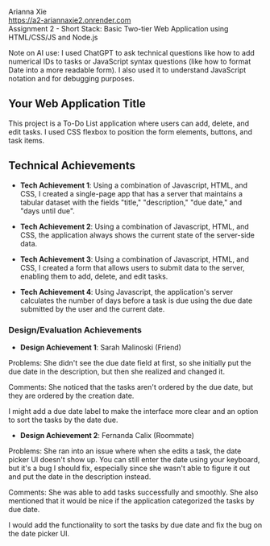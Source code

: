 Arianna Xie <br>
https://a2-ariannaxie2.onrender.com <br>
Assignment 2 - Short Stack: Basic Two-tier Web Application using HTML/CSS/JS and Node.js

Note on AI use: I used ChatGPT to ask technical questions like how to add numerical IDs to tasks or JavaScript syntax questions (like how to format Date into a more readable form). I also used it to understand JavaScript notation and for debugging purposes.

## Your Web Application Title
This project is a To-Do List application where users can add, delete, and edit tasks. I used CSS flexbox to position the form elements, buttons, and task items.

## Technical Achievements
- **Tech Achievement 1**: Using a combination of Javascript, HTML, and CSS, I created a single-page app that has a server that maintains a tabular dataset with the fields "title," "description," "due date," and "days until due".

- **Tech Achievement 2**: Using a combination of Javascript, HTML, and CSS, the application always shows the current state of the server-side data.

- **Tech Achievement 3**: Using a combination of Javascript, HTML, and CSS, I created a form that allows users to submit data to the server, enabling them to add, delete, and edit tasks.

- **Tech Achievement 4**: Using Javascript, the application's server calculates the number of days before a task is due using the due date submitted by the user and the current date.


### Design/Evaluation Achievements
- **Design Achievement 1**: 
Sarah Malinoski (Friend)

Problems:
She didn't see the due date field at first, so she initially put the due date in the description, but then she realized and changed it.

Comments:
She noticed that the tasks aren't ordered by the due date, but they are ordered by the creation date.

I might add a due date label to make the interface more clear and an option to sort the tasks by the date due.


- **Design Achievement 2**: 
Fernanda Calix (Roommate)

Problems:
She ran into an issue where when she edits a task, the date picker UI doesn't show up. You can still enter the date using your keyboard, but it's a bug I should fix, especially since she wasn't able to figure it out and put the date in the description instead.

Comments:
She was able to add tasks successfully and smoothly.
She also mentioned that it would be nice if the application categorized the tasks by due date.

I would add the functionality to sort the tasks by due date and fix the bug on the date picker UI.